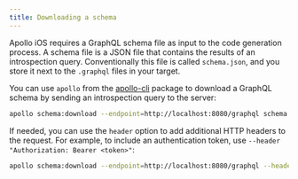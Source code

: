 ```yaml
---
title: Downloading a schema
---
```


Apollo iOS requires a GraphQL schema file as input to the code generation process. A schema file is a JSON file that contains the results of an introspection query. Conventionally this file is called `schema.json`, and you store it next to the `.graphql` files in your target.

You can use `apollo` from the [apollo-cli](https://github.com/apollographql/apollo-cli) package to download a GraphQL schema by sending an introspection query to the server:

```sh
apollo schema:download --endpoint=http://localhost:8080/graphql schema.json
```

If needed, you can use the `header` option to add additional HTTP headers to the request. For example, to include an authentication token, use `--header "Authorization: Bearer <token>"`:

```sh
apollo schema:download --endpoint=http://localhost:8080/graphql --header="Authorization: Bearer <token>" schema.json
```
